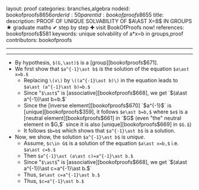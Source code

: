 layout: proof
categories: branches,algebra
nodeid: bookofproofs$8656
orderid: 50
parentid: bookofproofs$8655
title: 
description: PROOF OF UNIQUE SOLVABILITY OF $A\AST X=B$ IN GROUPS ★ graduate maths ✔ step by step ✚ visit BookOfProofs now!
references: bookofproofs$581
keywords: unique solvability of a*x=b in groups,proof
contributors: bookofproofs

---


---

* By hypothesis, `$(G,\ast)$` is a [group][bookofproofs$671].
* We first show that `$a^{-1}\ast b$` _is_ the solution of the equation `$a\ast x=b.$`
   * Replacing `\(x\)` by `\((a^{-1}\ast b)\)` in the equation leads to `$a\ast (a^{-1}\ast b)=b.$`
   *  Since "`$\ast$`" is [associative][bookofproofs$668], we get `$(a\ast a^{-1})\ast b=b.$`
   * Since the [inverse element][bookofproofs$670] `$a^{-1}$` is [unique][bookofproofs$359], it follows `$e\ast b=b,$` where `$e$` is a [neutral element][bookofproofs$661] in `$G$` (even "the" neutral element in `$G,$` since it is also [unique][bookofproofs$669] in `$G.$`)
   * It follows `$b=b$` which shows that `$a^{-1}\ast b$` is a solution.
* Now, we show, the solution `$a^{-1}\ast b$` is _unique_. 
   * Assume, `$c\in G$` is a solution of the equation `$a\ast x=b,$` i.e. `$a\ast c=b.$`  
   * Then `$a^{-1}\ast (a\ast c)=a^{-1}\ast b.$`
   * Since  "`$\ast$`" is [associative][bookofproofs$668], we get `$(a\ast a^{-1})\ast c=a^{-1}\ast b.$` 
   * Thus, `$e\ast c=a^{-1}\ast b.$`
   * Thus, `$c=a^{-1}\ast b.$`
